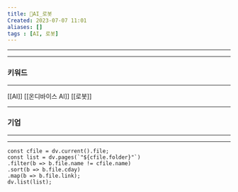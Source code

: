 ```yaml
---
title: 🤖AI_로봇
Created: 2023-07-07 11:01
aliases: []
tags : [AI, 로봇]
---
```

***


***
### 키워드
***
[[AI]]
[[온디바이스 AI]]
[[로봇]]


***
### 기업
***


***
```dataviewjs
const cfile = dv.current().file;
const list = dv.pages(`"${cfile.folder}"`)
.filter(b => b.file.name != cfile.name)
.sort(b => b.file.cday)
.map(b => b.file.link);
dv.list(list);
```